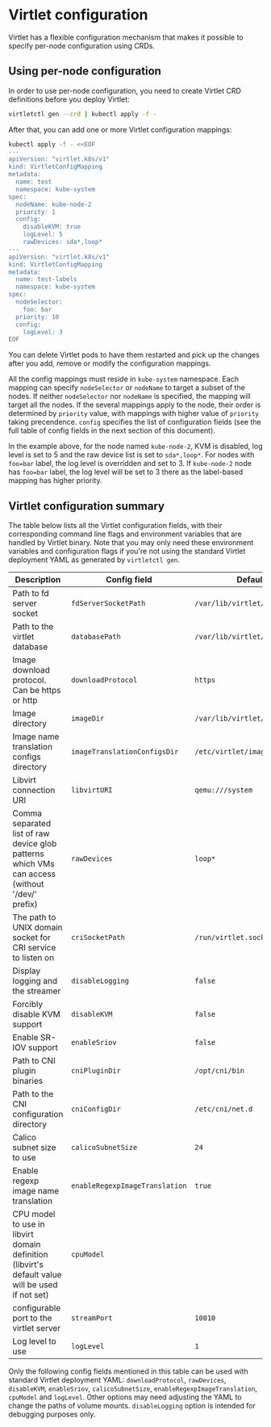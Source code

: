 # Virtlet configuration

Virtlet has a flexible configuration mechanism that makes it possible
to specify per-node configuration using CRDs.

## Using per-node configuration

In order to use per-node configuration, you need to create Virtlet
CRD definitions before you deploy Virtlet:

```bash
virtletctl gen --crd | kubectl apply -f -
```

After that, you can add one or more Virtlet configuration mappings:
```bash
kubectl apply -f - <<EOF
---
apiVersion: "virtlet.k8s/v1"
kind: VirtletConfigMapping
metadata:
  name: test
  namespace: kube-system
spec:
  nodeName: kube-node-2
  priority: 1
  config:
    disableKVM: true
    logLevel: 5
    rawDevices: sda*,loop*
---
apiVersion: "virtlet.k8s/v1"
kind: VirtletConfigMapping
metadata:
  name: test-labels
  namespace: kube-system
spec:
  nodeSelector:
    foo: bar
  priority: 10
  config:
    logLevel: 3
EOF
```

You can delete Virtlet pods to have them restarted and pick up the
changes after you add, remove or modify the configuration mappings.

All the config mappings must reside in `kube-system` namespace.  Each
mapping can specify `nodeSelector` or `nodeName` to target a subset of
the nodes. If neither `nodeSelector` nor `nodeName` is specified, the
mapping will target all the nodes. If the several mappings apply to
the node, their order is determined by `priority` value, with mappings
with higher value of `priority` taking precendence. `config` specifies
the list of configuration fields (see the full table of config fields
in the next section of this document).

In the example above, for the node named `kube-node-2`, KVM is
disabled, log level is set to 5 and the raw device list is set to
`sda*,loop*`.  For nodes with `foo=bar` label, the log level is
overridden and set to 3.  If `kube-node-2` node has `foo=bar` label,
the log level will be set to 3 there as the label-based mapping has
higher priority.

## Virtlet configuration summary

The table below lists all the Virtlet configuration fields, with their
corresponding command line flags and environment variables that are
handled by Virtlet binary. Note that you may only need these
environment variables and configuration flags if you're not using the
standard Virtlet deployment YAML as generated by `virtletctl gen`.

<!--
    The part of this file between 'begin' / 'end' comments is updated
    automatically by build/cmd.sh update-docs
-->
<!-- begin -->
| Description | Config field | Default value | Type | Command line flag / Env |
| --- | --- | --- | --- | --- |
| Path to fd server socket | `fdServerSocketPath` | `/var/lib/virtlet/tapfdserver.sock` | string | `--fd-server-socket-path` / `VIRTLET_FD_SERVER_SOCKET_PATH` |
| Path to the virtlet database | `databasePath` | `/var/lib/virtlet/virtlet.db` | string | `--database-path` / `VIRTLET_DATABASE_PATH` |
| Image download protocol. Can be https or http | `downloadProtocol` | `https` | string | `--image-download-protocol` / `VIRTLET_DOWNLOAD_PROTOCOL` |
| Image directory | `imageDir` | `/var/lib/virtlet/images` | string | `--image-dir` / `VIRTLET_IMAGE_DIR` |
| Image name translation configs directory | `imageTranslationConfigsDir` | `/etc/virtlet/images` | string | `--image-translation-configs-dir` / `VIRTLET_IMAGE_TRANSLATIONS_DIR` |
| Libvirt connection URI | `libvirtURI` | `qemu:///system` | string | `--libvirt-uri` / `VIRTLET_LIBVIRT_URI` |
| Comma separated list of raw device glob patterns which VMs can access (without '/dev/' prefix) | `rawDevices` | `loop*` | string | `--raw-devices` / `VIRTLET_RAW_DEVICES` |
| The path to UNIX domain socket for CRI service to listen on | `criSocketPath` | `/run/virtlet.sock` | string | `--listen` / `VIRTLET_CRI_SOCKET_PATH` |
| Display logging and the streamer | `disableLogging` | `false` | boolean | `--disable-logging` / `VIRTLET_DISABLE_LOGGING` |
| Forcibly disable KVM support | `disableKVM` | `false` | boolean | `--disable-kvm` / `VIRTLET_DISABLE_KVM` |
| Enable SR-IOV support | `enableSriov` | `false` | boolean | `--enable-sriov` / `VIRTLET_SRIOV_SUPPORT` |
| Path to CNI plugin binaries | `cniPluginDir` | `/opt/cni/bin` | string | `--cni-bin-dir` / `VIRTLET_CNI_PLUGIN_DIR` |
| Path to the CNI configuration directory | `cniConfigDir` | `/etc/cni/net.d` | string | `--cni-conf-dir` / `VIRTLET_CNI_CONFIG_DIR` |
| Calico subnet size to use | `calicoSubnetSize` | `24` | integer | `--calico-subnet-size` / `VIRTLET_CALICO_SUBNET` |
| Enable regexp image name translation | `enableRegexpImageTranslation` | `true` | boolean | `--enable-regexp-image-translation` / `IMAGE_REGEXP_TRANSLATION` |
| CPU model to use in libvirt domain definition (libvirt's default value will be used if not set) | `cpuModel` |  | string | `--cpu-model` / `VIRTLET_CPU_MODEL` |
| configurable port to the virtlet server | `streamPort` | `10010` | integer | `--stream-port` / `VIRTLET_STREAM_PORT` |
| Log level to use | `logLevel` | `1` | integer | `--v` / `VIRTLET_LOGLEVEL` |
<!-- end -->

Only the following config fields mentioned in this table can be used
with standard Virtlet deployment YAML: `downloadProtocol`,
`rawDevices`, `disableKVM`, `enableSriov`, `calicoSubnetSize`,
`enableRegexpImageTranslation`, `cpuModel` and `logLevel`. Other options may need
adjusting the YAML to change the paths of volume
mounts. `disableLogging` option is intended for debugging purposes
only.
